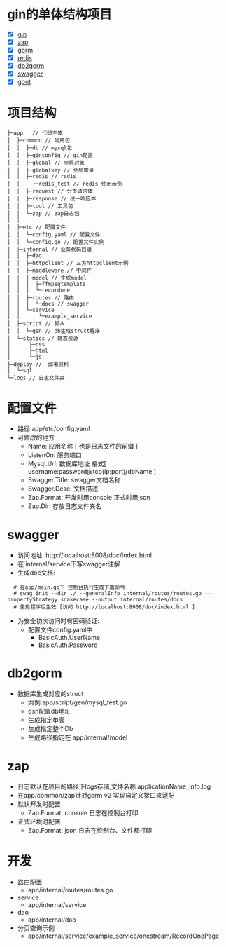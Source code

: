 # gin的单体结构项目
- [x] [gin](https://github.com/gin-gonic/gin)
- [x] [zap](https://github.com/uber-go/zap)
- [x] [gorm](https://gorm.io/zh_CN/docs/)
- [x] [redis](https://github.com/go-redis/redis/v8)
- [x] [db2gorm](https://github.com/qmhball/db2gorm)
- [x] [swagger](https://github.com/swaggo/gin-swagger)
- [x] [gout](https://github.com/guonaihong/gout)

# 项目结构
```
├─app   // 代码主体
│  ├─common // 常用包
│  │  ├─db // mysql包
│  │  ├─ginconfig // gin配置
│  │  ├─global // 全局对象
│  │  ├─globalkey // 全局常量
│  │  ├─redis // redis
│  │    └─redis_test // redis 使用示例
│  │  ├─request // 分页请求体
│  │  ├─response // 统一响应体
│  │  ├─tool // 工具包
│  │  └─zap // zap日志包
│  │ 
│  ├─etc // 配置文件
│  │  └─config.yaml // 配置文件
│  │  └─config.go // 配置文件实例
│  ├─internal // 业务代码目录
│  │  ├─dao 
│  │  ├─httpclient // 三方httpclient示例
│  │  ├─middleware // 中间件
│  │  ├─model // 生成model
│  │  │  ├─ffmpegtemplate
│  │  │  └─recordone
│  │  ├─routes // 路由
│  │  │  └─docs // swagger
│  │  └─service 
│  │      └─example_service
│  ├─script // 脚本
│  │  └─gen // db生成struct程序
│  └─statics // 静态资源
│      ├─css
│      ├─html
│      └─js
├─deploy //  部署资料
│  └─sql 
└─logs // 日志文件夹

```

# 配置文件
- 路径 app/etc/config.yaml
- 可修改的地方
  - Name: 应用名称 [ 也是日志文件的前缀 ]
  - ListenOn: 服务端口
  - Mysql.Url: 数据库地址 格式[ username:password@tcp(ip:port)/dbName ]
  - Swagger.Title: swagger文档名称
  - Swagger.Desc: 文档描述
  - Zap.Format: 开发时用console 正式时用json
  - Zap.Dir: 存放日志文件夹名
    
# swagger
- 访问地址: http://localhost:8008/doc/index.html
- 在 internal/service下写swagger注解
- 生成doc文档:
```
  # 在app/main.go下 控制台执行生成下面命令
  # swag init --dir ./ --generalInfo internal/routes/routes.go --propertyStrategy snakecase --output internal/routes/docs
  # 重启程序后生效 [访问 http://localhost:8008/doc/index.html ]
```
- 为安全初次访问时有密码验证:
  - 配置文件config.yaml中 
    - BasicAuth.UserName
    - BasicAuth.Password
    
# db2gorm
- 数据库生成对应的struct
  - 案例:app/script/gen/mysql_test.go
  - dsn配置db地址
  - 生成指定单表
  - 生成指定整个Db
  - 生成路径指定在 app/internal/model

# zap
- 日志默认在项目的路径下logs存储,文件名称 applicationName_info.log
- 在app/common/zap针对gorm v2 实现自定义接口来适配
- 默认开发时配置 
  - Zap.Format: console 日志在控制台打印
- 正式环境时配置
  - Zap.Format: json 日志在控制台、文件都打印

# 开发
- 路由配置
  - app/internal/routes/routes.go
- service
  - app/internal/service
- dao 
  - app/internal/dao
- 分页查询示例
  - app/internal/service/example_service/onestream/RecordOnePage